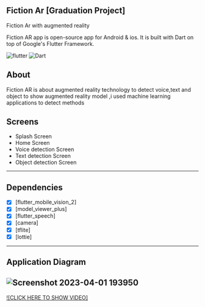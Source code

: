 ## Fiction Ar [Graduation Project]<br>
Fiction Ar with augmented reality

Fiction AR app is open-source  app for Android & ios. It is built with Dart on top of Google's Flutter Framework.


![flutter](https://img.shields.io/badge/Flutter-Framework-green?logo=flutter)
![Dart](https://img.shields.io/badge/Dart-Language-blue?logo=dart)



## About
Fiction AR is about augmented reality technology to detect voice,text and object to show augmented reality model ,i used machine learning applications to detect methods



## Screens

 
-   Splash Screen
-   Home Screen
-   Voice detection Screen
-   Text detection Screen
-   Object detection Screen
--------------------------------
## Dependencies
- [x] [flutter_mobile_vision_2]
- [x] [model_viewer_plus]
- [x] [flutter_speech]
- [x] [camera]
- [x] [tflite]
- [x] [lottie]
--------------------------
## Application Diagram
![Screenshot 2023-04-01 193950](https://user-images.githubusercontent.com/43098702/229306445-c08c5b2b-dfdc-428b-b7a6-cc019d5538f5.png)
--------------------------


[![CLICK HERE TO SHOW VIDEO]](https://youtu.be/_kiYLeSwVj0 "CLICK HERE TO SHOW VIDEO")
